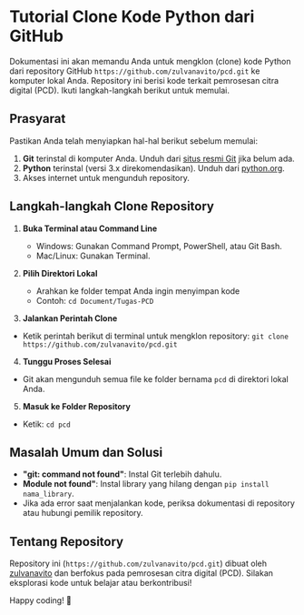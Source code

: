 # Tutorial Clone Kode Python dari GitHub

Dokumentasi ini akan memandu Anda untuk mengklon (clone) kode Python dari repository GitHub `https://github.com/zulvanavito/pcd.git` ke komputer lokal Anda. Repository ini berisi kode terkait pemrosesan citra digital (PCD). Ikuti langkah-langkah berikut untuk memulai.

## Prasyarat

Pastikan Anda telah menyiapkan hal-hal berikut sebelum memulai:

1. **Git** terinstal di komputer Anda. Unduh dari [situs resmi Git](https://git-scm.com/downloads) jika belum ada.
2. **Python** terinstal (versi 3.x direkomendasikan). Unduh dari [python.org](https://www.python.org/downloads/).
3. Akses internet untuk mengunduh repository.

## Langkah-langkah Clone Repository

1. **Buka Terminal atau Command Line**

   - Windows: Gunakan Command Prompt, PowerShell, atau Git Bash.
   - Mac/Linux: Gunakan Terminal.

2. **Pilih Direktori Lokal**

   - Arahkan ke folder tempat Anda ingin menyimpan kode
   - Contoh: `cd Document/Tugas-PCD`

3. **Jalankan Perintah Clone**

- Ketik perintah berikut di terminal untuk mengklon repository:
  `git clone https://github.com/zulvanavito/pcd.git`

4. **Tunggu Proses Selesai**

- Git akan mengunduh semua file ke folder bernama `pcd` di direktori lokal Anda.

5. **Masuk ke Folder Repository**

- Ketik: `cd pcd`

## Masalah Umum dan Solusi

- **"git: command not found"**: Instal Git terlebih dahulu.
- **Module not found"**: Instal library yang hilang dengan `pip install nama_library`.
- Jika ada error saat menjalankan kode, periksa dokumentasi di repository atau hubungi pemilik repository.

## Tentang Repository

Repository ini (`https://github.com/zulvanavito/pcd.git`) dibuat oleh [zulvanavito](https://github.com/zulvanavito) dan berfokus pada pemrosesan citra digital (PCD). Silakan eksplorasi kode untuk belajar atau berkontribusi!

Happy coding! 🚀
